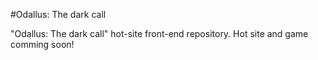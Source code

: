 #Odallus: The dark call

"Odallus: The dark call" hot-site front-end repository.
Hot site and game comming soon! 